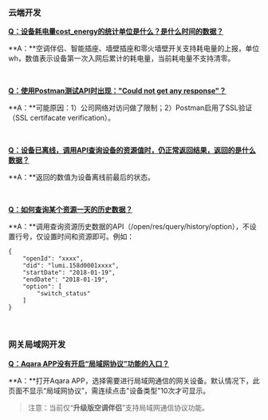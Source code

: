 ### **云端开发**

<u>**Q：设备耗电量cost_energy的统计单位是什么？是什么时间的数据？**</u>

**A：**空调伴侣、智能插座、墙壁插座和零火墙壁开关支持耗电量的上报，单位wh，数值表示设备第一次入网后累计的耗电量，当前耗电量不支持清零。

&nbsp;

<u>**Q：使用Postman测试API时出现："Could not get any response"？**</u>

**A：**可能原因：1）公司网络对访问做了限制；2）Postman启用了SSL验证（SSL certifacate verification）。

&nbsp;

<u>**Q：设备已离线，调用API查询设备的资源值时，仍正常返回结果，返回的是什么数据？**</u>

**A：**返回的数值为设备离线前最后的状态。

&nbsp;

<u>**Q：如何查询某个资源一天的历史数据？**</u>

**A：**调用查询资源历史数据的API（/open/res/query/history/option），不设置行号，仅设置时间和资源即可。例如：

```
{
    "openId": "xxxx",
    "did": "lumi.158d0001xxxx",
    "startDate": "2018-01-19",
    "endDate": "2018-01-19",
    "option": [
        "switch_status"
    ]
}
```

&nbsp;

### **网关局域网开发**

<u>**Q：Aqara APP没有开启“局域网协议”功能的入口？**</u>

**A：**打开Aqara APP，选择需要进行局域网通信的网关设备。默认情况下，此页面不显示“局域网协议”，需连续点击"设备类型"10次才可显示。 

> 注意：当前仅“**升级版空调伴侣**”支持局域网通信协议功能。

&nbsp;
